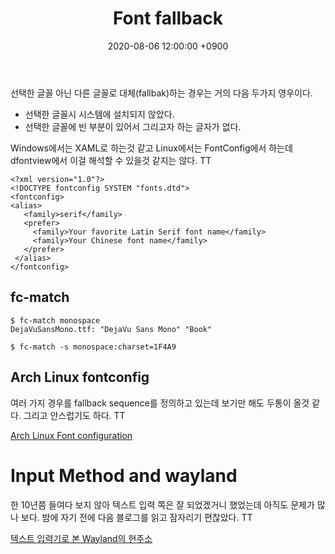 ﻿---
title: Font fallback
date:  2020-08-06 12:00:00 +0900
last_modified_at: 2020-08-06 12:00:00 +0900
categories:
  - font fallback
---

선택한 글꼴 아닌 다른 글꼴로 대체(fallbak)하는 경우는 거의 다음 두가지 영우이다.

- 선택한 글꼴시 시스템에 설치되지 않았다.
- 선택한 글꼴에 빈 부분이 있어서 그리고자 하는 글자가 없다.

Windows에서는 XAML로 하는것 같고 Linux에서는 FontConfig에서 하는데
dfontview에서 이걸 해석할 수 있을것 같지는 않다. TT

```
<?xml version="1.0"?>
<!DOCTYPE fontconfig SYSTEM "fonts.dtd">
<fontconfig>
<alias>
   <family>serif</family>
   <prefer>
     <family>Your favorite Latin Serif font name</family>
     <family>Your Chinese font name</family>
   </prefer>
 </alias>
</fontconfig>
```

fc-match
---------

```
$ fc-match monospace
DejaVuSansMono.ttf: "DejaVu Sans Mono" "Book"
```

```
$ fc-match -s monospace:charset=1F4A9
```

Arch Linux fontconfig
---------------------

여러 가지 경우를 fallback sequence를 정의하고 있는데 보기만 해도 두통이 올것 같다.
그리고 안스럽기도 하다. TT

[Arch Linux Font configuration](https://wiki.archlinux.org/index.php/Font_configuration)


Input Method and wayland
=========================

한 10년쯤 들여다 보지 않아 텍스트 입력 쪽은 잘 되었겠거니 했었는데 아직도 문제가 많나 보다.
밤에 자기 전에 다음 블로그를 읽고 잠자리기 편찮았다. TT

[텍스트 입력기로 본 Wayland의 현주소](https://medium.com/@parkjoonkyu/%ED%85%8D%EC%8A%A4%ED%8A%B8-%EC%9E%85%EB%A0%A5%EA%B8%B0%EB%A1%9C-%EB%B3%B8-wayland%EC%9D%98-%ED%98%84%EC%A3%BC%EC%86%8C-130ac441de7a)